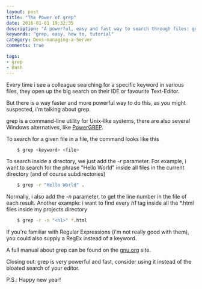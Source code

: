 ```yaml
---
layout: post
title: "The Power of grep"
date: 2016-01-01 19:32:35
description: "A powerful, easy and fast way to search through files: grep."
keywords: "grep, easy, how to, tutorial"
category: Devs-managing-a-Server
comments: true

tags:
- grep
- Bash
---
```


Every time i see a colleague searching for a specific keyword in various files, they open up the big search on their IDE or favourite Text-Editor.

But there is a way faster and more powerful way to do this, as you might suspected, i'm talking about grep.

grep is a command-line utility for Unix-like systems, there are also several Windows alternatives, like [PowerGREP](http://www.powergrep.com/grep.html).

To search for a given file in a file, the command looks like this

~~~bash
    $ grep <keyword> <file>
~~~

To search inside a directory, we just add the *-r* parameter.
For example, i want to search for the phrase "Hello World" inside all files in the current directory (and of course subdirectories)

~~~bash
    $ grep -r "Hello World" . 
~~~

Normally, i also add the *-n* parameter, to get the line number in the file of each result.
Another example: i want to find every *h1* tag inside all the *.html files inside my projects directory

~~~bash
    $ grep -r -n "<h1>" *.html
~~~

If you're familiar with Regular Expressions (i'm not really good with them), you could also supply a RegEx instead of a keyword.

A full manual about grep can be found on the [gnu.org](http://www.gnu.org/software/grep/manual/grep.html) site.

Closing out: grep is very powerful and fast, consider using it instead of the bloated search of your editor.


P.S.: Happy new year!